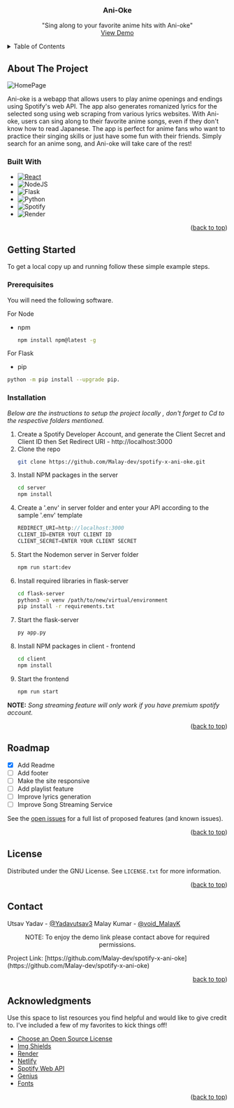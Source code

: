 <!-- PROJECT SHIELDS -->
<!--
*** I'm using markdown "reference style" links for readability.
*** Reference links are enclosed in brackets [ ] instead of parentheses ( ).
*** See the bottom of this document for the declaration of the reference variables
*** for contributors-url, forks-url, etc. This is an optional, concise syntax you may use.
*** https://www.markdownguide.org/basic-syntax/#reference-style-links
-->
<!-- PROJECT LOGO -->
<br />
<div align="center">
  <a href="https://github.com/utsav82/Bollywood-Back">
  </a>

  <h3 align="center">Ani-Oke</h3>

  <p align="center">
    "Sing along to your favorite anime hits with Ani-oke"
    <br />
    <a href="https://ani-oke.netlify.app/">View Demo</a>
  </p>
</div>

<!-- TABLE OF CONTENTS -->
<details>
  <summary>Table of Contents</summary>
  <ol>
    <li>
      <a href="#about-the-project">About The Project</a>
      <ul>
        <li><a href="#built-with">Built With</a></li>
      </ul>
    </li>
    <li>
      <a href="#getting-started">Getting Started</a>
      <ul>
        <li><a href="#prerequisites">Prerequisites</a></li>
        <li><a href="#installation">Installation</a></li>
      </ul>
    </li>
    <li><a href="#usage">Usage</a></li>
    <li><a href="#roadmap">Roadmap</a></li>
    <li><a href="#license">License</a></li>
    <li><a href="#contact">Contact</a></li>
    <li><a href="#acknowledgments">Acknowledgments</a></li>
  </ol>
</details>

<!-- ABOUT THE PROJECT -->

## About The Project

![HomePage](https://user-images.githubusercontent.com/91375797/211187775-c71affca-5eac-4764-bfb1-a905227b7026.png)

Ani-oke is a webapp that allows users to play anime openings and endings using Spotify's web API. The app also generates romanized lyrics for the selected song using web scraping from various lyrics websites. With Ani-oke, users can sing along to their favorite anime songs, even if they don't know how to read Japanese. The app is perfect for anime fans who want to practice their singing skills or just have some fun with their friends. Simply search for an anime song, and Ani-oke will take care of the rest!

### Built With

- [![React][react.js]][react-url]
- ![NodeJS](https://img.shields.io/badge/node.js-6DA55F?style=for-the-badge&logo=node.js&logoColor=white)
- ![Flask](https://img.shields.io/badge/flask-%23000.svg?style=for-the-badge&logo=flask&logoColor=white)
- ![Python](https://img.shields.io/badge/python-3670A0?style=for-the-badge&logo=python&logoColor=ffdd54)
- ![Spotify](https://img.shields.io/badge/Spotify-1ED760?style=for-the-badge&logo=spotify&logoColor=white)
- ![Render](https://img.shields.io/badge/Render-%46E3B7.svg?style=for-the-badge&logo=render&logoColor=white)

<p align="right">(<a href="#readme-top">back to top</a>)</p>

<!-- GETTING STARTED -->

## Getting Started

To get a local copy up and running follow these simple example steps.

### Prerequisites

You will need the following software.

For Node
- npm
  ```sh
  npm install npm@latest -g
  ```
For Flask
- pip
```sh
python -m pip install --upgrade pip.
```
### Installation

_Below are the instructions to setup the project locally , don't forget to Cd to the respective folders mentioned._

1. Create a Spotify Developer Account, and generate the Client Secret and Client ID then Set Redirect URI - http://localhost:3000
2. Clone the repo
   ```sh
   git clone https://github.com/Malay-dev/spotify-x-ani-oke.git
   ```
3. Install NPM packages in the server
   ```sh
   cd server
   npm install
   ```
4. Create a '.env' in server folder and enter your API according to the sample '.env' template
   ```js
   REDIRECT_URI=http://localhost:3000
   CLIENT_ID=ENTER YOUT CLIENT ID
   CLIENT_SECRET=ENTER YOUR CLIENT SECRET
   ```
5. Start the Nodemon server in Server folder
   ```sh
   npm run start:dev
   ```
6. Install required libraries in flask-server
    ```sh
   cd flask-server
   python3 -m venv /path/to/new/virtual/environment
   pip install -r requirements.txt
   ```
7. Start the flask-server
   ```sh
   py app.py
   ```
8. Install NPM packages in client - frontend
   ```sh
   cd client
   npm install
   ```
9. Start the frontend
   ```sh
   npm run start
   ```
**NOTE:** _Song streaming feature will only work if you have premium spotify account._
<p align="right">(<a href="#readme-top">back to top</a>)</p>

<!-- ROADMAP -->

## Roadmap

- [x] Add Readme
- [ ] Add footer
- [ ] Make the site responsive
- [ ] Add playlist feature
- [ ] Improve lyrics generation
- [ ] Improve Song Streaming Service

See the [open issues](https://github.com/Malay-dev/spotify-x-ani-oke/issues) for a full list of proposed features (and known issues).

<p align="right">(<a href="#readme-top">back to top</a>)</p>

<!-- CONTRIBUTING -->


<!-- LICENSE -->

## License

Distributed under the GNU License. See `LICENSE.txt` for more information.

<p align="right">(<a href="#readme-top">back to top</a>)</p>

<!-- CONTACT -->

## Contact

Utsav Yadav - [@Yadavutsav3](https://twitter.com/Yadavutsav3)
Malay Kumar - [@void_MalayK](https://twitter.com/void_MalayK)
<p align="center">NOTE: To enjoy the demo link please contact above for required permissions.</p>
Project Link: [https://github.com/Malay-dev/spotify-x-ani-oke](https://github.com/Malay-dev/spotify-x-ani-oke)

<p align="right"><a href="#readme-top">back to top</a>)</p>

<!-- ACKNOWLEDGMENTS -->

## Acknowledgments

Use this space to list resources you find helpful and would like to give credit to. I've included a few of my favorites to kick things off!

- [Choose an Open Source License](https://choosealicense.com)
- [Img Shields](https://shields.io)
- [Render](https://render.com/)
- [Netlify](https://www.netlify.com/)
- [Spotify Web API](https://developer.spotify.com/)
- [Genius](https://genius.com/)
- [Fonts](https://fonts.google.com/about)

<p align="right">(<a href="#readme-top">back to top</a>)</p>

<!-- MARKDOWN LINKS & IMAGES -->
<!-- https://www.markdownguide.org/basic-syntax/#reference-style-links -->

[contributors-shield]: https://img.shields.io/github/contributors/utsav82/Bollywood-Back.svg?style=for-the-badge
[contributors-url]: https://github.com/utsav82/Bollywood-Back/graphs/contributors
[stars-shield]: https://img.shields.io/github/stars/utsav82/Bollywood-Back.svg?style=for-the-badge
[stars-url]: https://github.com/othneildrew/utsav82/Bollywood-Back
[forks-shield]: https://img.shields.io/github/forks/utsav82/Bollywood-Back.svg?style=for-the-badge
[forks-url]: https://github.com/utsav82/Bollywood-Back/network/members
[license-shield]: https://img.shields.io/github/license/utsav82/Bollywood-Back.svg?style=for-the-badge
[license-url]: https://github.com/utsav82/Bollywood-Back/blob/master/LICENSE.txt
[react.js]: https://img.shields.io/badge/React-20232A?style=for-the-badge&logo=react&logoColor=61DAFB
[react-url]: https://reactjs.org/
[node.js]: https://img.shields.io/badge/React-20232A?style=for-the-badge&logo=react&logoColor=61DAFB
[react-url]: https://reactjs.org/
